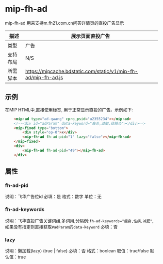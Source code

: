 # mip-fh-ad 

mip-fh-ad 用来支持m.fh21.com.cn问答详情页的直投广告显示

|描述|展示页面直投广告|
|---|---|
|类型|广告|
|支持布局|N/S|
|所需脚本|https://mipcache.bdstatic.com/static/v1/mip-fh-ad/mip-fh-ad.js|

## 示例

在MIP HTML中,直接使用标签, 用于正常显示直投的广告。示例如下:

```html
    <mip-ad type="ad-qwang" cpro_psid="u2355234"></mip-ad>
    <!--<div id="adParam" data-keyword="鼻炎,过敏,结膜炎"></div>-->
    <mip-fixed type="bottom">
        <div style="op-0">x</div>
        <mip-fh-ad fh-ad-pid="1" lazy="false"></mip-fh-ad>
    </mip-fixed>
    <div>
        <mip-fh-ad fh-ad-pid="49"></mip-fh-ad>
    </div>
```

## 属性

### fh-ad-pid

说明：飞华广告位id
必填：是
格式：数字
单位：无

### fh-ad-keywords

说明：飞华直投广告关键词组,多词用,分隔例:`fh-ad-keywords="瘦身,性病,减肥"`, 如果没有指定则直接获取`#adParam`的`data-keyword`
必填：否

### lazy

说明：懒加载(lazy) (true | false)
必填：否
格式：boolean
取值：true/false
默认值：true

